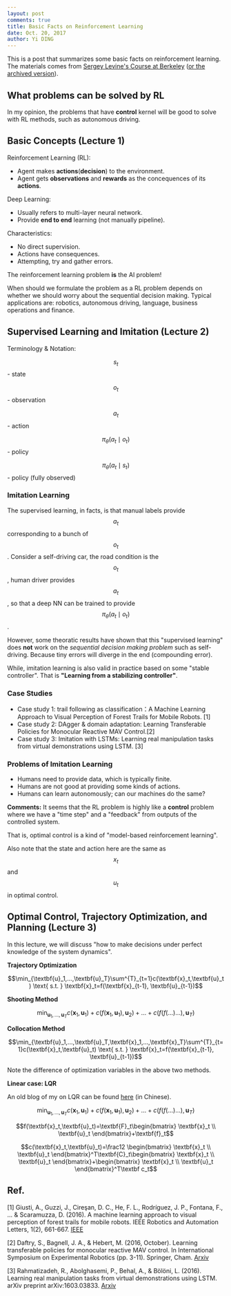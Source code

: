 ```yaml
---
layout: post
comments: true
title: Basic Facts on Reinforcement Learning
date: Oct. 20, 2017
author: Yi DING
---
```


This is a post that summarizes some basic facts on reinforcement learning. The materials comes from [Sergey Levine's Course at Berkeley](http://rll.berkeley.edu/deeprlcourse/)  ([or the archived version](http://rll.berkeley.edu/deeprlcoursesp17/)).

## What problems can be solved by RL
In my opinion, the problems that have **control** kernel will be good to solve with RL methods, such as autonomous driving.



## Basic Concepts (Lecture 1)

Reinforcement Learning (RL):
* Agent makes **actions**(**decision**) to the environment.
* Agent gets **observations** and **rewards** as the concequences of its **actions**.

Deep Learning:
* Usually refers to multi-layer neural network.
* Provide **end to end** learning (not manually pipeline).

Characteristics:
* No direct supervision.
* Actions have consequences.
* Attempting, try and gather errors.

The reinforcement learning problem **is** the AI problem!

When should we formulate the problem as a RL problem depends on whether we should worry about the sequential decision making. Typical applications are: robotics, autonomous driving, language, business operations and finance.

## Supervised Learning and Imitation (Lecture 2)
Terminology & Notation:

$$s_t$$ - state

$$o_t$$ - observation

$$a_t$$ - action

$$\pi_\theta(a_t \mid o_t)$$ - policy

$$\pi_\theta(a_t \mid s_t)$$ - policy (fully observed)

### Imitation Learning
The supervised learning, in facts, is that manual labels provide $$a_t$$ corresponding to a bunch of $$o_t$$. Consider a self-driving car, the road condition is the $$o_t$$, human driver provides $$a_t$$, so that a deep NN can be trained to provide $$\pi_\theta(a_t \mid o_t)$$.

However, some theoratic results have shown that this "supervised learning" does **not** work on the *sequential decision making problem* such as self-driving. Because tiny errors will diverge in the end (compounding error).

While, imitation learning is also valid in practice based on some "stable controller". That is **"Learning from a stabilizing controller"**.

### Case Studies

* Case study 1: trail following as classification：A Machine Learning Approach to Visual Perception of Forest Trails for Mobile Robots. [1]
* Case study 2: DAgger & domain adaptation: Learning Transferable Policies for Monocular Reactive MAV Control.[2]
* Case study 3: Imitation with LSTMs: Learning real manipulation tasks from virtual demonstrations using LSTM. [3]

### Problems of Imitation Learning
* Humans need to provide data, which is typically finite.
* Humans are not good at providing some kinds of actions.
* Humans can learn autonomously; can our machines do the same?

**Comments:**
It seems that the RL problem is highly like a **control** problem where we have a "time step" and a "feedback" from outputs of the controlled system.

That is, optimal control is a kind of "model-based reinforcement learning".

Also note that the state and action here are the same as $$x_t$$ and $$u_t$$ in optimal control.

## Optimal Control, Trajectory Optimization, and Planning (Lecture 3)

In this lecture, we will discuss "how to make decisions under perfect knowledge of the system dynamics".

**Trajectory Optimization**

$$\min_{\textbf{u}_1,...,\textbf{u}_T}\sum^{T}_{t=1}c(\textbf{x}_t,\textbf{u}_t) \text{ s.t. } \textbf{x}_t=f(\textbf{x}_{t-1}, \textbf{u}_{t-1})$$

**Shooting Method**

$$\min_{\textbf{u}_1,...,\textbf{u}_T} c(\textbf{x}_1,\textbf{u}_1)+c(f(\textbf{x}_1,\textbf{u}_1),\textbf{u}_2)+...+c(f(f(...)...),\textbf{u}_T)$$

**Collocation Method**

$$\min_{\textbf{u}_1,...,\textbf{u}_T,\textbf{x}_1,...,\textbf{x}_T}\sum^{T}_{t=1}c(\textbf{x}_t,\textbf{u}_t) \text{ s.t. } \textbf{x}_t=f(\textbf{x}_{t-1}, \textbf{u}_{t-1})$$

Note the difference of optimization variables in the above two methods.

**Linear case: LQR**

An old blog of my on LQR can be found [here](https://blog.csdn.net/dymodi/article/details/46303633) (in Chinese).

$$\min_{\textbf{u}_1,...,\textbf{u}_T} c(\textbf{x}_1,\textbf{u}_1)+c(f(\textbf{x}_1,\textbf{u}_1),\textbf{u}_2)+...+c(f(f(...)...),\textbf{u}_T)$$

$$f(\textbf{x}_t,\textbf{u}_t)=\textbf{F}_t\begin{bmatrix} \textbf{x}_t \\ \textbf{u}_t \end{bmatrix}+\textbf{f}_t$$

$$c(\textbf{x}_t,\textbf{u}_t)=\frac12 \begin{bmatrix} \textbf{x}_t \\ \textbf{u}_t \end{bmatrix}^T\textbf{C}_t\begin{bmatrix} \textbf{x}_t \\ \textbf{u}_t \end{bmatrix}+\begin{bmatrix} \textbf{x}_t \\ \textbf{u}_t \end{bmatrix}^T\textbf c_t$$



## Ref.

[1] Giusti, A., Guzzi, J., Cireşan, D. C., He, F. L., Rodríguez, J. P., Fontana, F., ... & Scaramuzza, D. (2016). A machine learning approach to visual perception of forest trails for mobile robots. IEEE Robotics and Automation Letters, 1(2), 661-667. [IEEE](http://ieeexplore.ieee.org.ezp1.lib.umn.edu/stamp/stamp.jsp?tp=&arnumber=7358076)

[2] Daftry, S., Bagnell, J. A., & Hebert, M. (2016, October). Learning transferable policies for monocular reactive MAV control. In International Symposium on Experimental Robotics (pp. 3-11). Springer, Cham. [Arxiv](https://arxiv.org/pdf/1608.00627.pdf)

[3] Rahmatizadeh, R., Abolghasemi, P., Behal, A., & Bölöni, L. (2016). Learning real manipulation tasks from virtual demonstrations using LSTM. arXiv preprint arXiv:1603.03833. [Arxiv](https://arxiv.org/pdf/1603.03833.pdf)
